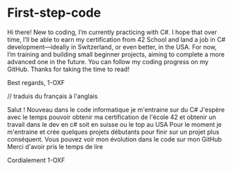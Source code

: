 # First-step-code
Hi there!
New to coding, I’m currently practicing with C#.
I hope that over time, I’ll be able to earn my certification from 42 School and land a job in C# development—ideally in Switzerland, or even better, in the USA.
For now, I’m training and building small beginner projects, aiming to complete a more advanced one in the future.
You can follow my coding progress on my GitHub.
Thanks for taking the time to read!

Best regards,
1-OXF

// traduis du français à l'anglais


Salut !
Nouveau dans le code informatique je m'entraine sur du C#
J'espère avec le temps pouvoir obtenir ma certification de l'école 42 et obtenir un travail dans le dev en c# soit en suisse ou le top au USA
Pour le moment je m'entraine et crée quelques projets débutants pour finir sur un projet plus conséquent.
Vous pouvez voir mon évolution dans le code sur mon GitHub
Merci d'avoir pris le temps de lire

Cordialement 1-OXF
